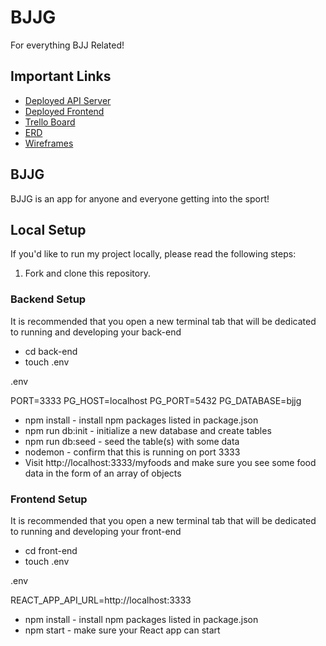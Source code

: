 # BJJG

For everything BJJ Related!

## Important Links

- [Deployed API Server]()
- [Deployed Frontend]()
- [Trello Board]()
- [ERD]()
- [Wireframes]()

## BJJG
BJJG is an app for anyone and everyone getting into the sport!

## Local Setup

If you'd like to run my project locally, please read the following steps:

1. Fork and clone this repository.

### Backend Setup

It is recommended that you open a new terminal tab that will be dedicated to running and developing your back-end

- cd back-end
- touch .env

.env

PORT=3333
PG_HOST=localhost
PG_PORT=5432
PG_DATABASE=bjjg


- npm install - install npm packages listed in package.json
- npm run db:init - initialize a new database and create tables
- npm run db:seed - seed the table(s) with some data
- nodemon - confirm that this is running on port 3333
- Visit http://localhost:3333/myfoods and make sure you see some food data in the form of an array of objects

### Frontend Setup

It is recommended that you open a new terminal tab that will be dedicated to running and developing your front-end

- cd front-end
- touch .env

.env

REACT_APP_API_URL=http://localhost:3333


- npm install - install npm packages listed in package.json
- npm start - make sure your React app can start


